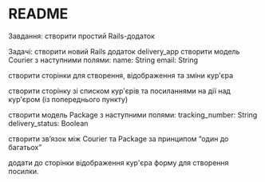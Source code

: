 # README

Завдання:
створити простий Rails-додаток

Задачі:
  створити новий Rails додаток delivery_app
  створити модель Courier з наступними полями:
    name: String
    email: String

  створити сторінки для створення, відображення та зміни кур'єра
  
  створити сторінку зі списком кур'єрів та посиланнями на дії над кур'єром (із попереднього пункту)
  
  створити модель Package з наступними полями:
    tracking_number: String
    delivery_status: Boolean
    
  створити зв’язок між Courier та Package за принципом “один до багатьох”
  
  додати до сторінки відображення кур'єра форму для створення посилки.
